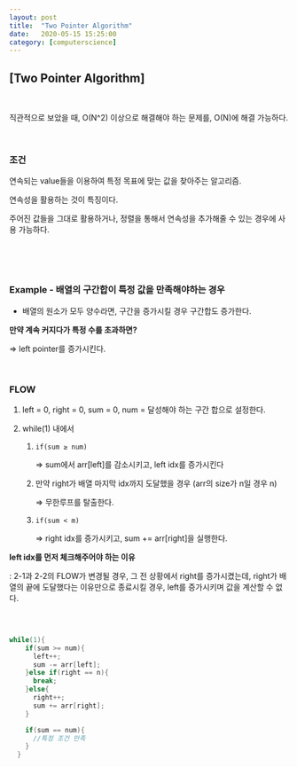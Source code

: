 ```yaml
---
layout:	post
title:	"Two Pointer Algorithm"
date:	2020-05-15 15:25:00
category: [computerscience]
---
```




## [Two Pointer Algorithm]

<br/>

직관적으로 보았을 때, O(N^2) 이상으로 해결해야 하는 문제를, O(N)에 해결 가능하다.

<br/>



### 조건

연속되는 value들을 이용하여 특정 목표에 맞는 값을 찾아주는 알고리즘.

연속성을 활용하는 것이 특징이다.

주어진 값들을 그대로 활용하거나, 정렬을 통해서 연속성을 추가해줄 수 있는 경우에 사용 가능하다.

### <br/><br/>

### Example - 배열의 구간합이 특정 값을 만족해야하는 경우

- 배열의 원소가 모두 양수라면, 구간을 증가시킬 경우 구간합도 증가한다.

**만약 계속 커지다가 특정 수를 초과하면?**

⇒ left pointer를 증가시킨다.

<br/>

### FLOW

1. left = 0,  right = 0, sum = 0, num = 달성해야 하는 구간 합으로 설정한다.

2. while(1) 내에서

   1. `if(sum ≥ num)`

      ⇒ sum에서 arr[left]를 감소시키고, left idx를 증가시킨다

   2. 만약 right가 배열 마지막 idx까지 도달했을 경우 (arr의 size가 n일 경우 n)

      ⇒ 무한루프를 탈출한다.

   3. `if(sum < m)`

      ⇒ right idx를 증가시키고, sum += arr[right]을 실행한다.

**left idx를 먼저 체크해주어야 하는 이유**

:  2-1과 2-2의 FLOW가 변경될 경우, 그 전 상황에서 right를 증가시켰는데, right가 배열의 끝에 도달했다는 이유만으로 종료시킬 경우, left를 증가시키며 값을 계산할 수 없다.



<br/>



``` c++

while(1){
    if(sum >= num){
      left++;
      sum -= arr[left];
    }else if(right == n){
      break;
    }else{
      right++;
      sum += arr[right];
    }

    if(sum == num){
      //특정 조건 만족
    }
  }

```



<br/>

<br/>